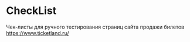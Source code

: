 # CheckList
Чек-листы для ручного тестирования страниц сайта продажи билетов https://www.ticketland.ru/
